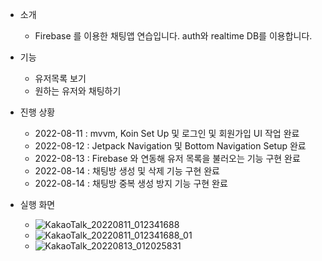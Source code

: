 - 소개
  - Firebase 를 이용한 채팅앱 연습입니다. auth와 realtime DB를 이용합니다.

- 기능
  - 유저목록 보기
  - 원하는 유저와 채팅하기

- 진행 상황
  - 2022-08-11 : mvvm, Koin Set Up 및 로그인 및 회원가입 UI 작업 완료
  - 2022-08-12 : Jetpack Navigation 및 Bottom Navigation Setup 완료
  - 2022-08-13 : Firebase 와 연동해 유저 목록을 불러오는 기능 구현 완료
  - 2022-08-14 : 채팅방 생성 및 삭제 기능 구현 완료
  - 2022-08-14 : 채팅방 중복 생성 방지 기능 구현 완료
  
- 실행 화면
  - ![KakaoTalk_20220811_012341688](https://user-images.githubusercontent.com/68932465/183963154-d8566196-bf0c-45c2-a87b-25cf2635ee80.jpg)
  - ![KakaoTalk_20220811_012341688_01](https://user-images.githubusercontent.com/68932465/183963161-a9c831c1-b5f3-4514-81bd-4d2c4f67b95e.jpg)
  - ![KakaoTalk_20220813_012025831](https://user-images.githubusercontent.com/68932465/184400640-892d61b1-53c1-4d25-a792-a1ac0f131c26.jpg)

